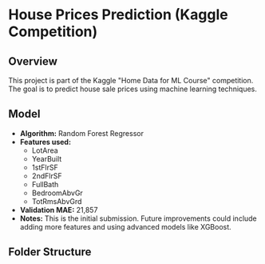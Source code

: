 # House Prices Prediction (Kaggle Competition)

## Overview
This project is part of the Kaggle "Home Data for ML Course" competition. The goal is to predict house sale prices using machine learning techniques.

## Model
- **Algorithm:** Random Forest Regressor
- **Features used:** 
  - LotArea
  - YearBuilt
  - 1stFlrSF
  - 2ndFlrSF
  - FullBath
  - BedroomAbvGr
  - TotRmsAbvGrd
- **Validation MAE:** 21,857
- **Notes:** This is the initial submission. Future improvements could include adding more features and using advanced models like XGBoost.

## Folder Structure
